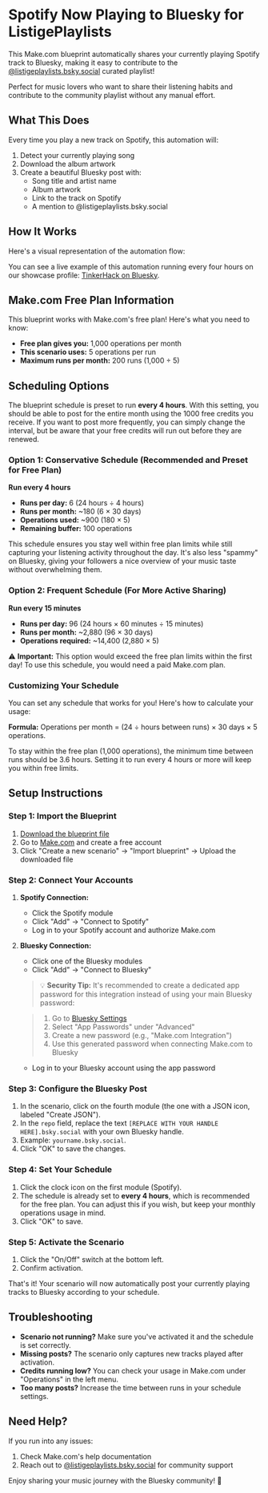 # Spotify Now Playing to Bluesky for ListigePlaylists

This Make.com blueprint automatically shares your currently playing Spotify track to Bluesky, making it easy to contribute to the [@listigeplaylists.bsky.social](https://bsky.app/profile/listigeplaylists.bsky.social) curated playlist\!

Perfect for music lovers who want to share their listening habits and contribute to the community playlist without any manual effort.

## What This Does

Every time you play a new track on Spotify, this automation will:

1.  Detect your currently playing song
2.  Download the album artwork
3.  Create a beautiful Bluesky post with:
      - Song title and artist name
      - Album artwork
      - Link to the track on Spotify
      - A mention to @listigeplaylists.bsky.social

## How It Works

Here's a visual representation of the automation flow:

You can see a live example of this automation running every four hours on our showcase profile: [TinkerHack on Bluesky](https://bsky.app/profile/tinkerhack.bsky.social).

## Make.com Free Plan Information

This blueprint works with Make.com's free plan\! Here's what you need to know:

  - **Free plan gives you:** 1,000 operations per month
  - **This scenario uses:** 5 operations per run
  - **Maximum runs per month:** 200 runs (1,000 ÷ 5)

## Scheduling Options

The blueprint schedule is preset to run **every 4 hours**. With this setting, you should be able to post for the entire month using the 1000 free credits you receive. If you want to post more frequently, you can simply change the interval, but be aware that your free credits will run out before they are renewed.

### Option 1: Conservative Schedule (Recommended and Preset for Free Plan)

**Run every 4 hours**

  - **Runs per day:** 6 (24 hours ÷ 4 hours)
  - **Runs per month:** \~180 (6 × 30 days)
  - **Operations used:** \~900 (180 × 5)
  - **Remaining buffer:** 100 operations

This schedule ensures you stay well within free plan limits while still capturing your listening activity throughout the day. It's also less "spammy" on Bluesky, giving your followers a nice overview of your music taste without overwhelming them.

### Option 2: Frequent Schedule (For More Active Sharing)

**Run every 15 minutes**

  - **Runs per day:** 96 (24 hours × 60 minutes ÷ 15 minutes)
  - **Runs per month:** \~2,880 (96 × 30 days)
  - **Operations required:** \~14,400 (2,880 × 5)

⚠️ **Important:** This option would exceed the free plan limits within the first day\! To use this schedule, you would need a paid Make.com plan.

### Customizing Your Schedule

You can set any schedule that works for you\! Here's how to calculate your usage:

**Formula:**
Operations per month = (24 ÷ hours between runs) × 30 days × 5 operations.

To stay within the free plan (1,000 operations), the minimum time between runs should be 3.6 hours. Setting it to run every 4 hours or more will keep you within free limits.

## Setup Instructions

### Step 1: Import the Blueprint

1.  [Download the blueprint file](https://github.com/TinkerHack/TheToolbox/blob/main/Make.com/SpotifyNowPlayingToBlueskyListigePlaylists/Spotify%20Now%20Playing%20to%20Bluesky%20ListigePlaylists.blueprint.json)
2.  Go to [Make.com](https://make.com) and create a free account
3.  Click "Create a new scenario" → "Import blueprint" → Upload the downloaded file

### Step 2: Connect Your Accounts

1.  **Spotify Connection:**

      - Click the Spotify module
      - Click "Add" → "Connect to Spotify"
      - Log in to your Spotify account and authorize Make.com

2.  **Bluesky Connection:**

      - Click one of the Bluesky modules
      - Click "Add" → "Connect to Bluesky"

    > 💡 **Security Tip:** It's recommended to create a dedicated app password for this integration instead of using your main Bluesky password:

    > 1.  Go to [Bluesky Settings](https://bsky.app/settings)
    > 2.  Select "App Passwords" under "Advanced"
    > 3.  Create a new password (e.g., "Make.com Integration")
    > 4.  Use this generated password when connecting Make.com to Bluesky

      - Log in to your Bluesky account using the app password

### Step 3: Configure the Bluesky Post

1.  In the scenario, click on the fourth module (the one with a JSON icon, labeled "Create JSON").
2.  In the `repo` field, replace the text `[REPLACE WITH YOUR HANDLE HERE].bsky.social` with your own Bluesky handle.
3.  Example: `yourname.bsky.social`.
4.  Click "OK" to save the changes.

### Step 4: Set Your Schedule

1.  Click the clock icon on the first module (Spotify).
2.  The schedule is already set to **every 4 hours**, which is recommended for the free plan. You can adjust this if you wish, but keep your monthly operations usage in mind.
3.  Click "OK" to save.

### Step 5: Activate the Scenario

1.  Click the "On/Off" switch at the bottom left.
2.  Confirm activation.

That's it\! Your scenario will now automatically post your currently playing tracks to Bluesky according to your schedule.

## Troubleshooting

  - **Scenario not running?** Make sure you've activated it and the schedule is set correctly.
  - **Missing posts?** The scenario only captures new tracks played after activation.
  - **Credits running low?** You can check your usage in Make.com under "Operations" in the left menu.
  - **Too many posts?** Increase the time between runs in your schedule settings.

## Need Help?

If you run into any issues:

1.  Check Make.com's help documentation
2.  Reach out to [@listigeplaylists.bsky.social](https://bsky.app/profile/listigeplaylists.bsky.social) for community support

Enjoy sharing your music journey with the Bluesky community\! 🎵
